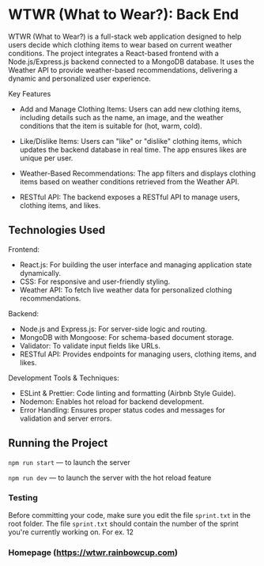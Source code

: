 # WTWR (What to Wear?): Back End

WTWR (What to Wear?) is a full-stack web application designed to help users decide which clothing items to wear based on current weather conditions. The project integrates a React-based frontend with a Node.js/Express.js backend connected to a MongoDB database. It uses the Weather API to provide weather-based recommendations, delivering a dynamic and personalized user experience.

Key Features

- Add and Manage Clothing Items:
  Users can add new clothing items, including details such as the name, an image, and the weather conditions that the item is suitable for (hot, warm, cold).

- Like/Dislike Items:
  Users can "like" or "dislike" clothing items, which updates the backend database in real time. The app ensures likes are unique per user.

- Weather-Based Recommendations:
  The app filters and displays clothing items based on weather conditions retrieved from the Weather API.

- RESTful API:
  The backend exposes a RESTful API to manage users, clothing items, and likes.

## Technologies Used

Frontend:

- React.js: For building the user interface and managing application state dynamically.
- CSS: For responsive and user-friendly styling.
- Weather API: To fetch live weather data for personalized clothing recommendations.

Backend:

- Node.js and Express.js: For server-side logic and routing.
- MongoDB with Mongoose: For schema-based document storage.
- Validator: To validate input fields like URLs.
- RESTful API: Provides endpoints for managing users, clothing items, and likes.

Development Tools & Techniques:

- ESLint & Prettier: Code linting and formatting (Airbnb Style Guide).
- Nodemon: Enables hot reload for backend development.
- Error Handling: Ensures proper status codes and messages for validation and server errors.

## Running the Project

`npm run start` — to launch the server

`npm run dev` — to launch the server with the hot reload feature

### Testing

Before committing your code, make sure you edit the file `sprint.txt` in the root folder. The file `sprint.txt` should contain the number of the sprint you're currently working on. For ex. 12

### Homepage (https://wtwr.rainbowcup.com)
